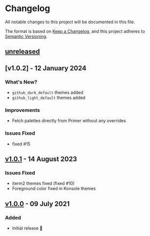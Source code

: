 # Changelog

All notable changes to this project will be documented in this file.

The format is based on [Keep a Changelog](https://keepachangelog.com/en/1.0.0/),
and this project adheres to [Semantic Versioning](https://semver.org/spec/v2.0.0.html).

## [unreleased]

## [v1.0.2] - 12 January 2024

### What's New?

-   `github_dark_default` themes added
-   `github_light_default` themes added

### Improvements

-   Fetch palettes directly from Primer without any overrides

### Issues Fixed

-   fixed #15

## [v1.0.1] - 14 August 2023

### Issues Fixed

-   iterm2 themes fixed (fixed #10)
-   Foreground color fixed in Konsole themes

## [v1.0.0] - 09 July 2021

### Added

-   Initial release 🎊

[unreleased]: https://github.com/projekt0n/github-theme-contrib/compare/v1.0.1...main
[v1.0.1]: https://github.com/projekt0n/github-theme-contrib/compare/v1.0.0...v1.0.1
[v1.0.0]: https://github.com/projekt0n/github-theme-contrib/tree/v1.0.0
